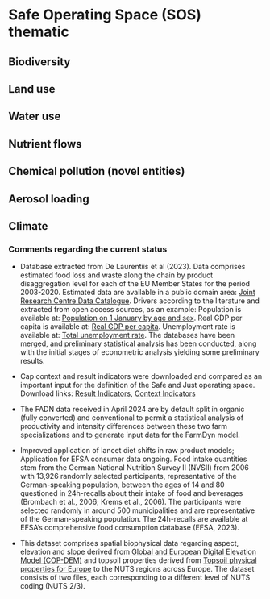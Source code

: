 # Safe Operating Space (SOS) thematic

## Biodiversity                       
                                   
## Land use                           
                                   
## Water use                          

## Nutrient flows                     
                                   
## Chemical pollution (novel entities)
                                   
## Aerosol loading                    

## Climate                            

### Comments regarding the current status

- Database extracted from De Laurentiis et al (2023). Data comprises estimated food loss and waste along the chain by product disaggregation level for each of the EU Member States for the period 2003-2020. Estimated data are available in a public domain area: [Joint Research Centre Data Catalogue].
Drivers according to the literature and extracted from open access sources, as an example: 
Population is available at: [Population on 1 January by age and sex].
Real GDP per capita is available at: [Real GDP per capita].
Unemployment rate is available at: [Total unemployment rate].
The databases have been merged, and preliminary statistical analysis has been conducted, along with the initial stages of econometric analysis yielding some preliminary results. 

- Cap context and result indicators were downloaded and compared as an important input for the definition of the Safe and Just operating space. 
Download links: [Result Indicators], [Context Indicators]

- 	The FADN data received in April 2024 are by default split in organic (fully converted) and conventional to permit a statistical analysis of productivity and intensity differences between these two farm specializations and to generate input data for the FarmDyn model. 

- Improved application of lancet diet shifts in raw product models; Application for EFSA consumer data ongoing. Food intake quantities stem from the German National Nutrition Survey II (NVSII) from 2006 with 13,926 randomly selected participants, representative of the German-speaking population, between the ages of 14 and 80 questioned in 24h-recalls about their intake of food and beverages (Brombach et al., 2006; Krems et al., 2006). The participants were selected randomly in around 500 municipalities and are representative of the German-speaking population. The 24h-recalls are available at EFSA’s comprehensive food consumption database (EFSA, 2023). 

- This dataset comprises spatial biophysical data regarding aspect, elevation and slope derived from [Global and European Digital Elevation Model (COP-DEM)] and topsoil properties derived from [Topsoil physical properties for Europe] to the NUTS regions across Europe. The dataset consists of two files, each corresponding to a different level of NUTS coding (NUTS 2/3).




[Joint Research Centre Data Catalogue]:http://data.europa.eu/89h/a86ae681-f051-4809-85f3-5fa0ad7b25ee
[Population on 1 January by age and sex]: https://ec.europa.eu/eurostat/databrowser/view/demo_pjan__custom_10368095/default/table
[Real GDP per capita]: https://ec.europa.eu/eurostat/databrowser/view/sdg_08_10/default/table
[Total unemployment rate]: https://ec.europa.eu/eurostat/databrowser/view/tps00203__custom_10340859/default/table
[Result Indicators]: https://agridata.ec.europa.eu/extensions/DashboardCapPlan/result_indicators.html
[Context Indicators]: https://agridata.ec.europa.eu/extensions/DataPortal/context_indicators.html
[Global and European Digital Elevation Model (COP-DEM)]: https://spacedata.copernicus.eu/collections/copernicus-digital-elevation-model
[Topsoil physical properties for Europe]:https://esdac.jrc.ec.europa.eu/content/topsoil-physical-properties-europe-based-lucas-topsoil-data 